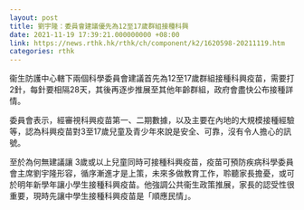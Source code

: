 ```yaml
---
layout: post
title: 劉宇隆：委員會建議優先為12至17歲群組接種科興
date: 2021-11-19 17:39:21.000000000 +08:00
link: https://news.rthk.hk/rthk/ch/component/k2/1620598-20211119.htm
categories: rthk
---
```


衞生防護中心轄下兩個科學委員會建議首先為12至17歲群組接種科興疫苗，需要打2針，每針要相隔28天，其後再逐步推展至其他年齡群組，政府會盡快公布接種詳情。

委員會表示，經審視科興疫苗第一、二期數據，以及主要在內地的大規模接種經驗等，認為科興疫苗對3至17歲兒童及青少年來說是安全、可靠，沒有令人擔心的訊號。

至於為何無建議讓 3歲或以上兒童同時可接種科興疫苗，疫苗可預防疾病科學委員會主席劉宇隆形容，循序漸進才是上策，未來多做教育工作，聆聽家長擔憂，或可於明年新學年讓小學生接種科興疫苗。他強調公共衞生政策推展，家長的認受性很重要，現時先讓中學生接種科興疫苗是「順應民情」。
